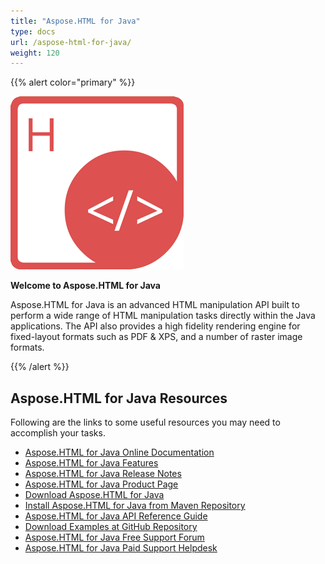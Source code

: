 ```yaml
---
title: "Aspose.HTML for Java"
type: docs
url: /aspose-html-for-java/
weight: 120
---
```


{{% alert color="primary" %}} 

**![todo:image\_alt\_text](aspose-html-for-java_1)**

**Welcome to Aspose.HTML for Java**

Aspose.HTML for Java is an advanced HTML manipulation API built to perform a wide range of HTML manipulation tasks directly within the Java applications. The API also provides a high fidelity rendering engine for fixed-layout formats such as PDF & XPS, and a number of raster image formats.

{{% /alert %}} 
## **Aspose.HTML for Java Resources**
Following are the links to some useful resources you may need to accomplish your tasks.

- [Aspose.HTML for Java Online Documentation](https://docs.aspose.com/display/htmljava/Home)
- [Aspose.HTML for Java Features](https://docs.aspose.com/display/htmljava/Features+List)
- [Aspose.HTML for Java Release Notes](https://docs.aspose.com/display/htmljava/Release+Notes)
- [Aspose.HTML for Java Product Page](https://products.aspose.com/html/java)
- [Download Aspose.HTML for Java](https://artifact.aspose.com/webapp/#/artifacts/browse/tree/General/repo/com/aspose/aspose-html)
- [Install Aspose.HTML for Java from Maven Repository](https://docs.aspose.com/display/htmljava/Installation)
- [Aspose.HTML for Java API Reference Guide](https://apireference.aspose.com/java/html)
- [Download Examples at GitHub Repository](https://github.com/aspose-html/Aspose.HTML-for-Java)
- [Aspose.HTML for Java Free Support Forum](https://forum.aspose.com/c/html)
- [Aspose.HTML for Java Paid Support Helpdesk](https://helpdesk.aspose.com/)






